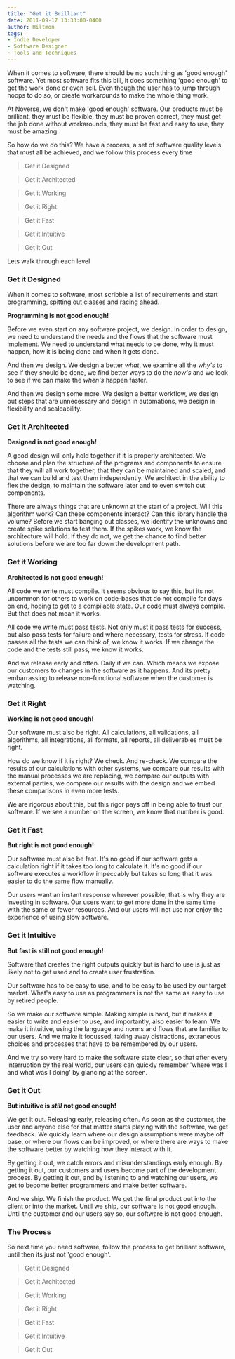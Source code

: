 ```yaml
---
title: "Get it Brilliant"
date: 2011-09-17 13:33:00-0400
author: Hiltmon
tags:
- Indie Developer
- Software Designer
- Tools and Techniques
---
```


When it comes to software, there should be no such thing as 'good enough' software.  Yet most software fits this bill, it does something 'good enough' to get the work done or even sell.  Even though the user has to jump through hoops to do so, or create workarounds to make the whole thing work.

At Noverse, we don't make 'good enough' software.  Our products must be brilliant, they must be flexible, they must be proven correct, they must get the job done without workarounds, they must be fast and easy to use, they must be amazing.

So how do we do this?  We have a process, a set of software quality levels that must all be achieved, and we follow this process every time

> Get it Designed   

> Get it Architected   

> Get it Working   

> Get it Right   

> Get it Fast   

> Get it Intuitive   

> Get it Out 

Lets walk through each level

### Get it Designed

When it comes to software, most scribble a list of requirements and start programming, spitting out classes and racing ahead.

**Programming is not good enough!**

Before we even start on any software project, we design.  In order to design, we need to understand the needs and the flows that the software must implement.  We need to understand what needs to be done, why it must happen, how it is being done and when it gets done.

And then we design.  We design a better _what_, we examine all the _why's_ to see if they should be done, we find better ways to do the _how's_ and we look to see if we can make the _when's_ happen faster.

And then we design some more.  We design a better workflow, we design out steps that are unnecessary and design in automations, we design in flexibility and scaleability.

### Get it Architected

**Designed is not good enough!**

A good design will only hold together if it is properly architected.  We choose and plan the structure of the programs and components to ensure that they will all work together, that they can be maintained and scaled, and that we can build and test them independently.  We architect in the ability to flex the design, to maintain the software later and to even switch out components.

There are always things that are unknown at the start of a project.  Will this algorithm work? Can these components interact? Can this library handle the volume?  Before we start banging out classes, we identify the unknowns and create spike solutions to test them.  If the spikes work, we know the architecture will hold.  If they do not, we get the chance to find better solutions before we are too far down the development path.

### Get it Working

**Architected is not good enough!**

All code we write must compile.  It seems obvious to say this, but its not uncommon for others to work on code-bases that do not compile for days on end, hoping to get to a compilable state.  Our code must always compile.  But that does not mean it works.

All code we write must pass tests.  Not only must it pass tests for success, but also pass tests for failure and where necessary, tests for stress.  If code passes all the tests we can think of, we know it works.  If we change the code and the tests still pass, we know it works.

And we release early and often.  Daily if we can.  Which means we expose our customers to changes in the software as it happens.  And its pretty embarrassing to release non-functional software when the customer is watching.

### Get it Right

**Working is not good enough!**

Our software must also be right.  All calculations, all validations, all algorithms, all integrations, all formats, all reports, all deliverables must be right.

How do we know if it is right?  We check. And re-check.  We compare the results of our calculations with other systems, we compare our results with the manual processes we are replacing, we compare our outputs with external parties, we compare our results with the design and we embed these comparisons in even more tests.

We are rigorous about this, but this rigor pays off in being able to trust our software.  If we see a number on the screen, we know that number is good.

### Get it Fast

**But right is not good enough!**

Our software must also be fast.  It's no good if our software gets a calculation right if it takes too long to calculate it.  It's no good if our software executes a workflow impeccably but takes so long that it was easier to do the same flow manually.

Our users want an instant response wherever possible, that is why they are investing in software.  Our users want to get more done in the same time with the same or fewer resources.  And our users will not use nor enjoy the experience of using slow software.

### Get it Intuitive

**But fast is still not good enough!**

Software that creates the right outputs quickly but is hard to use is just as likely not to get used and to create user frustration.

Our software has to be easy to use, and to be easy to be used by our target market.  What's easy to use as programmers is not the same as easy to use by retired people.

So we make our software simple.  Making simple is hard, but it makes it easier to write and easier to use, and importantly, also easier to learn.  We make it intuitive, using the language and norms and flows that are familiar to our users. And we make it focussed, taking away distractions, extraneous choices and processes that have to be remembered by our users.

And we try so very hard to make the software state clear, so that after every interruption by the real world, our users can quickly remember 'where was I and what was I doing' by glancing at the screen.

### Get it Out

**But intuitive is _still_ not good enough!**

We get it out.  Releasing early, releasing often.  As soon as the customer, the user and anyone else for that matter starts playing with the software, we get feedback.  We quickly learn where our design assumptions were maybe off base, or where our flows can be improved, or where there are ways to make the software better by watching how they interact with it.

By getting it out, we catch errors and misunderstandings early enough.  By getting it out, our customers and users become part of the development process.  By getting it out, and by listening to and watching our users, we get to become better programmers and make better software.

And we ship.  We finish the product.  We get the final product out into the client or into the market.  Until we ship, our software is not good enough.  Until the customer and our users say so, our software is not good enough.

### The Process

So next time you need software, follow the process to get brilliant software, until then its just not 'good enough'.

> Get it Designed   

> Get it Architected   

> Get it Working   

> Get it Right   

> Get it Fast   

> Get it Intuitive   

> Get it Out 
